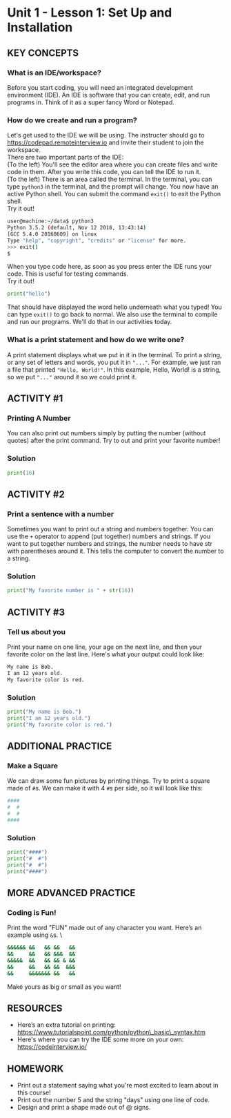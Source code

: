 

# Unit 1 - Lesson 1: Set Up and Installation


## KEY CONCEPTS
### What is an IDE/workspace?
Before you start coding, you will need an integrated development environment (IDE). An IDE is software that you can create, edit, and run programs in. Think of it as a super fancy Word or Notepad.

### How do we create and run a program?
Let's get used to the IDE we will be using. The instructer should go to https://codepad.remoteinterview.io and invite their student to join the workspace. \
There are two important parts of the IDE: \
(To the left) You'll see the editor area where you can create files and write code in them. After you write this code, you can tell the IDE to run it. \
(To the left) There is an area called the terminal. In the terminal, you can type `python3` in the terminal, and the prompt will change. You now have an active Python shell. You can submit the command `exit()` to exit the Python shell. \
Try it out!
```bash
user@machine:~/data$ python3
Python 3.5.2 (default, Nov 12 2018, 13:43:14) 
[GCC 5.4.0 20160609] on linux
Type "help", "copyright", "credits" or "license" for more.
>>> exit()
$
```
When you type code here, as soon as you press enter the IDE runs your code. This is useful for testing commands. \
Try it out!
```python
print("hello")
```
That should have displayed the word hello underneath what you typed! 
You can type `exit()` to go back to normal. We also use the terminal to compile and run our programs. We'll do that in our activities today.

### What is a print statement and how do we write one?
A print statement displays what we put in it in the terminal.
To print a string, or any set of letters and words, you put it in `"..."`. For example, we just ran a file that printed `"Hello, World!"`. In this example, Hello, World! is a string, so we put `"..."` around it so we could print it. 


## ACTIVITY #1
### Printing A Number
You can also print out numbers simply by putting the number (without quotes) after the print command.
Try to out and print your favorite number!
### Solution
```python
print(16)
```


## ACTIVITY #2
### Print a sentence with a number
Sometimes you want to print out a string and numbers together. You can use the `+` operator to append (put together) numbers and strings. If you want to put together numbers and strings, the number needs to have str with parentheses around it. This tells the computer to convert the number to a string.
### Solution
```python
print("My favorite number is " + str(16))
```


## ACTIVITY #3
### Tell us about you
Print your name on one line, your age on the next line, and then your favorite color on the last line. 
Here's what your output could look like:
```bash
My name is Bob.
I am 12 years old.
My favorite color is red.
```
### Solution
```python
print("My name is Bob.")
print("I am 12 years old.")
print("My favorite color is red.")
```

## ADDITIONAL PRACTICE
### Make a Square
We can draw some fun pictures by printing things. Try to print a square made of `#`s. We can make it with 4 `#`s per side, so it will look like this:
```bash
#### 
#  # 
#  # 
#### 
```
### Solution
```python
print("####")
print("#  #")
print("#  #")
print("####")
```


## MORE ADVANCED PRACTICE
### Coding is Fun!
Print the word "FUN" made out of any character you want. Here’s an example using `&`s. \
```bash
&&&&&& &&   && &&   && 
&&     &&   && &&&  && 
&&&&&  &&   && && & && 
&&     &&   && &&  &&& 
&&     &&&&&&& &&   && 
```

Make yours as big or small as you want!


## RESOURCES
- Here’s an extra tutorial on printing: https://www.tutorialspoint.com/python/python\_basic\_syntax.htm
- Here's where you can try the IDE some more on your own: https://codeinterview.io/

## HOMEWORK
- Print out a statement saying what you're most excited to learn about in this course!
- Print out the number 5 and the string "days" using one line of code. 
- Design and print a shape made out of @ signs. 
